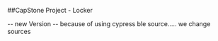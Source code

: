 ##CapStone Project - Locker

-- new Version
-- because of using cypress ble source..... we change sources 
